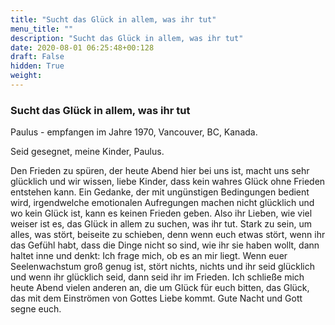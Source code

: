 ```yaml
---
title: "Sucht das Glück in allem, was ihr tut"
menu_title: ""
description: "Sucht das Glück in allem, was ihr tut"
date: 2020-08-01 06:25:48+00:128
draft: False
hidden: True
weight:
---
```

### Sucht das Glück in allem, was ihr tut

Paulus - empfangen im Jahre 1970, Vancouver, BC, Kanada.

Seid gesegnet, meine Kinder, Paulus.

Den Frieden zu spüren, der heute Abend hier bei uns ist, macht uns sehr glücklich und wir wissen, liebe Kinder, dass kein wahres Glück ohne Frieden entstehen kann. Ein Gedanke, der mit ungünstigen Bedingungen bedient wird, irgendwelche emotionalen Aufregungen machen nicht glücklich und wo kein Glück ist, kann es keinen Frieden geben. Also ihr Lieben, wie viel weiser ist es, das Glück in allem zu suchen, was ihr tut. Stark zu sein, um alles, was stört, beiseite zu schieben, denn wenn euch etwas stört, wenn ihr das Gefühl habt, dass die Dinge nicht so sind, wie ihr sie haben wollt, dann haltet inne und denkt: Ich frage mich, ob es an mir liegt. Wenn euer Seelenwachstum groß genug ist, stört nichts, nichts und ihr seid glücklich und wenn ihr glücklich seid, dann seid ihr im Frieden. Ich schließe mich heute Abend vielen anderen an, die um Glück für euch bitten, das Glück, das mit dem Einströmen von Gottes Liebe kommt. Gute Nacht und Gott segne euch.
